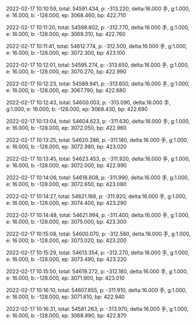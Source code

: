 2022-02-17 10:10:59, total: 54591.434, p: -313.220, delta:16.000 手, g:1.000, e: 16.000, b: -128.000, ep: 3068.460, bp: 422.710

2022-02-17 10:11:20, total: 54598.802, p: -312.770, delta:16.000 手, g:1.000, e: 16.000, b: -128.000, ep: 3069.310, bp: 422.760

2022-02-17 10:11:41, total: 54612.774, p: -312.500, delta:16.000 手, g:1.000, e: 16.000, b: -128.000, ep: 3072.300, bp: 423.100

2022-02-17 10:12:01, total: 54595.274, p: -313.650, delta:16.000 手, g:1.000, e: 16.000, b: -128.000, ep: 3070.270, bp: 422.990

2022-02-17 10:12:23, total: 54589.941, p: -313.650, delta:16.000 手, g:1.000, e: 16.000, b: -128.000, ep: 3067.790, bp: 422.680

2022-02-17 10:12:43, total: 54600.003, p: -313.090, delta:16.000 手, g:1.000, e: 16.000, b: -128.000, ep: 3068.430, bp: 422.690

2022-02-17 10:13:04, total: 54604.623, p: -311.630, delta:16.000 手, g:1.000, e: 16.000, b: -128.000, ep: 3072.050, bp: 422.960

2022-02-17 10:13:25, total: 54620.286, p: -311.180, delta:16.000 手, g:1.000, e: 16.000, b: -128.000, ep: 3072.980, bp: 423.020

2022-02-17 10:13:45, total: 54623.453, p: -311.920, delta:16.000 手, g:1.000, e: 16.000, b: -128.000, ep: 3072.000, bp: 422.990

2022-02-17 10:14:06, total: 54618.808, p: -311.990, delta:16.000 手, g:1.000, e: 16.000, b: -128.000, ep: 3072.650, bp: 423.080

2022-02-17 10:14:27, total: 54621.168, p: -311.920, delta:16.000 手, g:1.000, e: 16.000, b: -128.000, ep: 3074.400, bp: 423.290

2022-02-17 10:14:48, total: 54621.994, p: -311.400, delta:16.000 手, g:1.000, e: 16.000, b: -128.000, ep: 3075.000, bp: 423.300

2022-02-17 10:15:08, total: 54600.070, p: -312.580, delta:16.000 手, g:1.000, e: 16.000, b: -128.000, ep: 3073.020, bp: 423.200

2022-02-17 10:15:29, total: 54613.354, p: -312.270, delta:16.000 手, g:1.000, e: 16.000, b: -128.000, ep: 3073.490, bp: 423.220

2022-02-17 10:15:50, total: 54619.272, p: -312.180, delta:16.000 手, g:1.000, e: 16.000, b: -128.000, ep: 3071.900, bp: 423.010

2022-02-17 10:16:10, total: 54607.855, p: -311.910, delta:16.000 手, g:1.000, e: 16.000, b: -128.000, ep: 3071.610, bp: 422.940

2022-02-17 10:16:31, total: 54581.263, p: -313.970, delta:16.000 手, g:1.000, e: 16.000, b: -128.000, ep: 3068.990, bp: 422.870